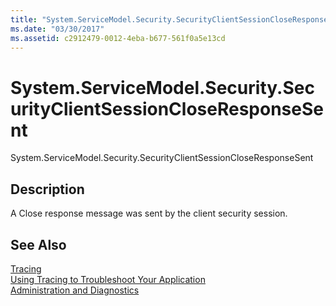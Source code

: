 ```yaml
---
title: "System.ServiceModel.Security.SecurityClientSessionCloseResponseSent"
ms.date: "03/30/2017"
ms.assetid: c2912479-0012-4eba-b677-561f0a5e13cd
---
```

# System.ServiceModel.Security.SecurityClientSessionCloseResponseSent
System.ServiceModel.Security.SecurityClientSessionCloseResponseSent  
  
## Description  
 A Close response message was sent by the client security session.  
  
## See Also  
 [Tracing](../../../../../docs/framework/wcf/diagnostics/tracing/index.md)  
 [Using Tracing to Troubleshoot Your Application](../../../../../docs/framework/wcf/diagnostics/tracing/using-tracing-to-troubleshoot-your-application.md)  
 [Administration and Diagnostics](../../../../../docs/framework/wcf/diagnostics/index.md)
